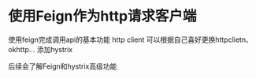 # 使用Feign作为http请求客户端

使用feign完成调用api的基本功能
http client 可以根据自己喜好更换httpclietn、okhttp...
添加hystrix


后续会了解Feign和hystrix高级功能
